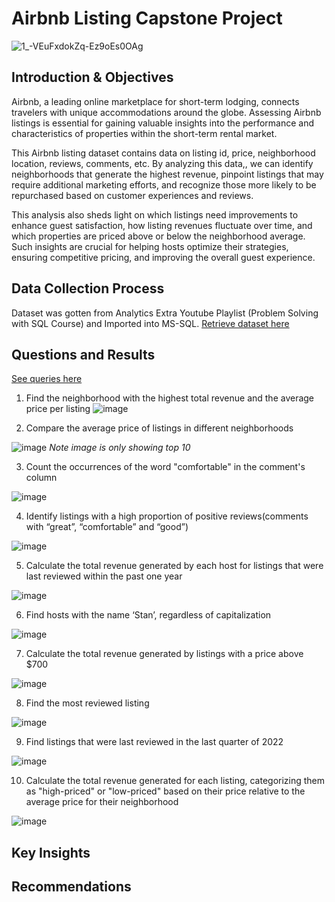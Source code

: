 # Airbnb Listing Capstone Project

![1_-VEuFxdokZq-Ez9oEs0OAg](https://github.com/user-attachments/assets/38873d0e-a002-42b8-b662-2ef67f88cabc)

## Introduction & Objectives
Airbnb, a leading online marketplace for short-term lodging, connects travelers with unique accommodations around the globe. Assessing Airbnb listings is essential for gaining valuable insights into the performance and characteristics of properties within the short-term rental market. 

This Airbnb listing dataset contains data on listing id, price, neighborhood location, reviews, comments, etc. By analyzing this data,, we can identify neighborhoods that generate the highest revenue, pinpoint listings that may require additional marketing efforts, and recognize those more likely to be repurchased based on customer experiences and reviews.

This analysis also sheds light on which listings need improvements to enhance guest satisfaction, how listing revenues fluctuate over time, and which properties are priced above or below the neighborhood average. Such insights are crucial for helping hosts optimize their strategies, ensuring competitive pricing, and improving the overall guest experience.

## Data Collection Process
Dataset was gotten from Analytics Extra Youtube Playlist (Problem Solving with SQL Course) and Imported into MS-SQL.
[Retrieve dataset here](https://youtu.be/uAM023J7bZI?si=jTph0zlEc2kHDmrH)

## Questions and Results
[See queries here](https://github.com/Ruqayyat-Hassan/MS-SQL-Projects/blob/e8e60818e2075a1a380dbc2e088065b32e22bad0/Airbnb%20Listing%20Project/SQL%20Capstone%20Project.sql)

1. Find the neighborhood with the highest total revenue and the average price per listing
![image](https://github.com/user-attachments/assets/446d624d-40b0-47c3-904c-957936c87fea)

2. Compare the average price of listings in different neighborhoods

![image](https://github.com/user-attachments/assets/81339019-fc38-429b-b5e3-12b60c6636b8)
*Note image is only showing top 10*

3. Count the occurrences of the word "comfortable" in the comment's column

![image](https://github.com/user-attachments/assets/8bc00202-a0a3-4f5d-921f-a19e011418e1)

4. Identify listings with a high proportion of positive reviews(comments with “great”, “comfortable” and “good”)

![image](https://github.com/user-attachments/assets/40c3b5ec-a863-4a90-8fbf-e13f81e6da41)

5. Calculate the total revenue generated by each host for listings that were last reviewed within the past one year

![image](https://github.com/user-attachments/assets/5f11cf99-53ef-41e2-84d6-ac2f2afeb515)

6. Find hosts with the name ‘Stan’, regardless of capitalization

![image](https://github.com/user-attachments/assets/25c988a8-1a07-49ed-bda1-9933c97c1f10)

7. Calculate the total revenue generated by listings with a price above $700

![image](https://github.com/user-attachments/assets/137322cb-8327-45e5-8e2a-cd91f1c5fb14)

8. Find the most reviewed listing

![image](https://github.com/user-attachments/assets/36ff2a08-79aa-4270-a350-3c34b3faeb36)

9. Find listings that were last reviewed in the last quarter of 2022

![image](https://github.com/user-attachments/assets/8c7eb33e-e609-42cd-9b80-9e205f0364fd)

10. Calculate the total revenue generated for each listing, categorizing them as "high-priced" or "low-priced" based on their price relative to the average price for their neighborhood

![image](https://github.com/user-attachments/assets/2fc83eb2-0cbc-41d2-bb89-4d2ed6475f7f)

## Key Insights
## Recommendations

